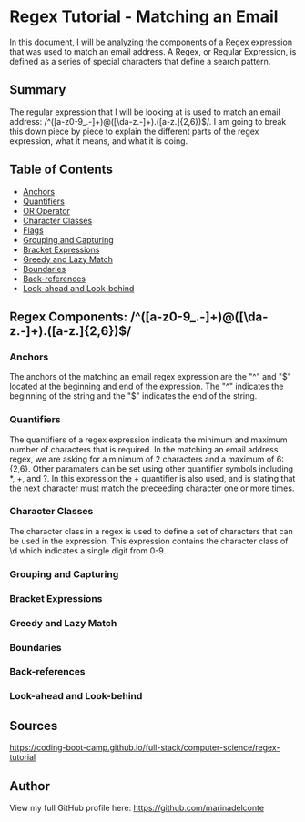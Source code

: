 # Regex Tutorial - Matching an Email

In this document, I will be analyzing the components of a Regex expression that was used to match an email address. A Regex, or Regular Expression, is defined as a series of special characters that define a search pattern. 

## Summary

The regular expression that I will be looking at is used to match an email address: /^([a-z0-9_\.-]+)@([\da-z\.-]+)\.([a-z\.]{2,6})$/. I am going to break this down piece by piece to explain the different parts of the regex expression, what it means, and what it is doing.

## Table of Contents

- [Anchors](#anchors)
- [Quantifiers](#quantifiers)
- [OR Operator](#or-operator)
- [Character Classes](#character-classes)
- [Flags](#flags)
- [Grouping and Capturing](#grouping-and-capturing)
- [Bracket Expressions](#bracket-expressions)
- [Greedy and Lazy Match](#greedy-and-lazy-match)
- [Boundaries](#boundaries)
- [Back-references](#back-references)
- [Look-ahead and Look-behind](#look-ahead-and-look-behind)

## Regex Components: /^([a-z0-9_\.-]+)@([\da-z\.-]+)\.([a-z\.]{2,6})$/

### Anchors
The anchors of the matching an email regex expression are the "^" and "$" located at the beginning and end of the expression. The "^" indicates the beginning of the string and the "$" indicates the end of the string. 

### Quantifiers
The quantifiers of a regex expression indicate the minimum and maximum number of characters that is required. In the matching an email address regex, we are asking for a minimum of 2 characters and a maximum of 6: {2,6}. Other paramaters can be set using other quantifier symbols including *, +, and ?. In this expression the + quantifier is also used, and is stating that the next character must match the preceeding character one or more times.

### Character Classes
The character class in a regex is used to define a set of characters that can be used in the expression. This expression contains the character class of \d which indicates a single digit from 0-9.

### Grouping and Capturing

### Bracket Expressions

### Greedy and Lazy Match

### Boundaries

### Back-references

### Look-ahead and Look-behind

## Sources
https://coding-boot-camp.github.io/full-stack/computer-science/regex-tutorial

## Author
View my full GitHub profile here: https://github.com/marinadelconte
